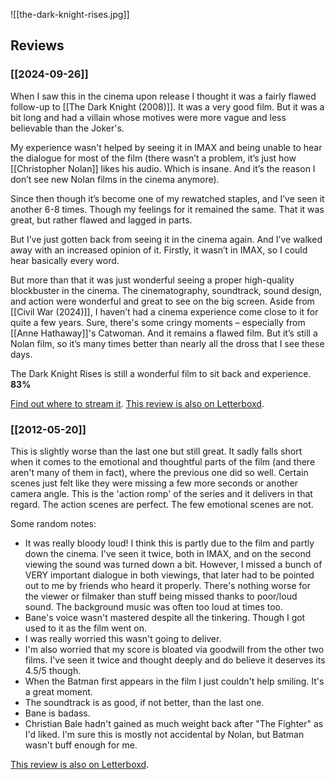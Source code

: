![[the-dark-knight-rises.jpg]]

## Reviews

### [[2024-09-26]]

When I saw this in the cinema upon release I thought it was a fairly flawed follow-up to [[The Dark Knight (2008)]]. It was a very good film. But it was a bit long and had a villain whose motives were more vague and less believable than the Joker's. 

My experience wasn't helped by seeing it in IMAX and being unable to hear the dialogue for most of the film (there wasn’t a problem, it’s just how [[Christopher Nolan]] likes his audio. Which is insane. And it’s the reason I don’t see new Nolan films in the cinema anymore).

Since then though it’s become one of my rewatched staples, and I’ve seen it another 6-8 times. Though my feelings for it remained the same. That it was great, but rather flawed and lagged in parts.

But I’ve just gotten back from seeing it in the cinema again. And I’ve walked away with an increased opinion of it. Firstly, it wasn’t in IMAX, so I could hear basically every word. 

But more than that it was just wonderful seeing a proper high-quality blockbuster in the cinema. The cinematography, soundtrack, sound design, and action were wonderful and great to see on the big screen. Aside from [[Civil War (2024)]], I haven’t had a cinema experience come close to it for quite a few years. Sure, there's some cringy moments – especially from [[Anne Hathaway]]'s Catwoman. And it remains a flawed film. But it’s still a Nolan film, so it’s many times better than nearly all the dross that I see these days. 

The Dark Knight Rises is still a wonderful film to sit back and experience. **83%**

[Find out where to stream it](https://www.justwatch.com/uk/movie/the-dark-knight-rises).
[This review is also on Letterboxd](https://letterboxd.com/elliotclowes/film/the-dark-knight-rises/1/).

### [[2012-05-20]]

This is slightly worse than the last one but still great. It sadly falls short when it comes to the emotional and thoughtful parts of the film (and there aren't many of them in fact), where the previous one did so well. Certain scenes just felt like they were missing a few more seconds or another camera angle. This is the 'action romp' of the series and it delivers in that regard. The action scenes are perfect. The few emotional scenes are not. 

Some random notes:  
- It was really bloody loud! I think this is partly due to the film and partly down the cinema. I've seen it twice, both in IMAX, and on the second viewing the sound was turned down a bit. However, I missed a bunch of VERY important dialogue in both viewings, that later had to be pointed out to me by friends who heard it properly. There's nothing worse for the viewer or filmaker than stuff being missed thanks to poor/loud sound. The background music was often too loud at times too.  
- Bane's voice wasn't mastered despite all the tinkering. Though I got used to it as the film went on.  
- I was really worried this wasn't going to deliver.  
- I'm also worried that my score is bloated via goodwill from the other two films. I've seen it twice and thought deeply and do believe it deserves its 4.5/5 though.  
- When the Batman first appears in the film I just couldn't help smiling. It's a great moment.  
- The soundtrack is as good, if not better, than the last one.  
- Bane is badass.  
- Christian Bale hadn't gained as much weight back after "The Fighter" as I'd liked. I'm sure this is mostly not accidental by Nolan, but Batman wasn't buff enough for me.

[This review is also on Letterboxd](https://letterboxd.com/elliotclowes/film/the-dark-knight-rises/).